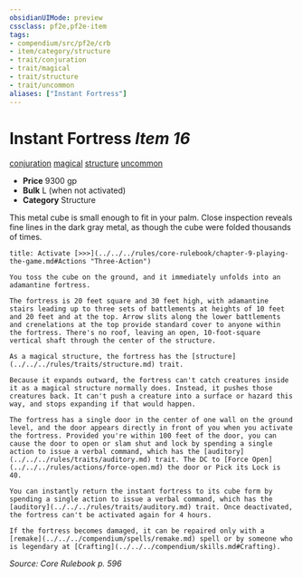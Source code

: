 ```yaml
---
obsidianUIMode: preview
cssclass: pf2e,pf2e-item
tags:
- compendium/src/pf2e/crb
- item/category/structure
- trait/conjuration
- trait/magical
- trait/structure
- trait/uncommon
aliases: ["Instant Fortress"]
---
```

# Instant Fortress *Item 16*  
[conjuration](../../../rules/traits/conjuration.md)  [magical](../../../rules/traits/magical.md)  [structure](../../../rules/traits/structure.md)  [uncommon](../../../rules/traits/uncommon.md)  

- **Price** 9300 gp
- **Bulk** L (when not activated)
- **Category** Structure

This metal cube is small enough to fit in your palm. Close inspection reveals fine lines in the dark gray metal, as though the cube were folded thousands of times.

```ad-embed-ability
title: Activate [>>>](../../../rules/core-rulebook/chapter-9-playing-the-game.md#Actions "Three-Action")

You toss the cube on the ground, and it immediately unfolds into an adamantine fortress.

The fortress is 20 feet square and 30 feet high, with adamantine stairs leading up to three sets of battlements at heights of 10 feet and 20 feet and at the top. Arrow slits along the lower battlements and crenelations at the top provide standard cover to anyone within the fortress. There's no roof, leaving an open, 10-foot-square vertical shaft through the center of the structure.

As a magical structure, the fortress has the [structure](../../../rules/traits/structure.md) trait.

Because it expands outward, the fortress can't catch creatures inside it as a magical structure normally does. Instead, it pushes those creatures back. It can't push a creature into a surface or hazard this way, and stops expanding if that would happen.

The fortress has a single door in the center of one wall on the ground level, and the door appears directly in front of you when you activate the fortress. Provided you're within 100 feet of the door, you can cause the door to open or slam shut and lock by spending a single action to issue a verbal command, which has the [auditory](../../../rules/traits/auditory.md) trait. The DC to [Force Open](../../../rules/actions/force-open.md) the door or Pick its Lock is 40.

You can instantly return the instant fortress to its cube form by spending a single action to issue a verbal command, which has the [auditory](../../../rules/traits/auditory.md) trait. Once deactivated, the fortress can't be activated again for 4 hours.

If the fortress becomes damaged, it can be repaired only with a [remake](../../../compendium/spells/remake.md) spell or by someone who is legendary at [Crafting](../../../compendium/skills.md#Crafting).
```

*Source: Core Rulebook p. 596*
